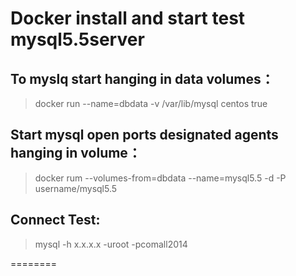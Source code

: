 Docker install and start test mysql5.5server
============
To myslq start hanging in data volumes：
-------------
> docker run --name=dbdata -v /var/lib/mysql centos true

Start mysql open ports designated agents hanging in volume：
---------
> docker rum --volumes-from=dbdata --name=mysql5.5 -d -P username/mysql5.5

Connect Test:
-------
> mysql -h x.x.x.x -uroot -pcomall2014

========
